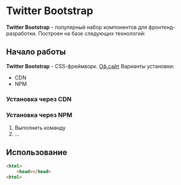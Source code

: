 # Twitter Bootstrap

**Twitter Bootstrap** - популярный набор компонентов для фронтенд-разработки.
Построен на базе следующих технологий:

## Начало работы
**Twitter Bootstrap** - CSS-фреймворк. [Оф.сайт](https://getbootstrap.com)
Варианты установки:
* CDN
* NPM

### Установка через CDN

### Установка через NPM
1. Выполнить команду
1. ...


## Использование

```html
<html>
    <head></head>
<html>
```